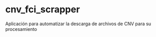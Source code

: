 # cnv_fci_scrapper
Aplicación para automatizar la descarga de archivos de CNV para su procesamiento
